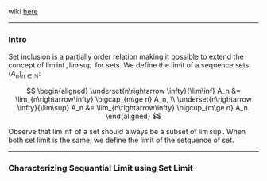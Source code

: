 wiki [here](https://en.wikipedia.org/wiki/Set-theoretic_limit)

---
### **Intro**

Set inclusion is a partially order relation making it possible to extend the concept of $\lim\inf, \lim\sup$ for sets. We define the limit of a sequence sets $(A_n)_{n\in \mathbb N}$: 

$$
\begin{aligned}
    \underset{n\rightarrow \infty}{\lim\inf}
    A_n &= 
    \lim_{n\rightarrow\infty}
    \bigcap_{m\ge n} A_n, 
    \\
    \underset{n\rightarrow \infty}{\lim\sup}
    A_n &= 
    \lim_{n\rightarrow\infty}
    \bigcup_{m\ge n} A_n. 
\end{aligned}
$$

Observe that $\lim\inf$ of a set should always be a subset of $\lim\sup$. When both set limit is the same, we define the limit of the setquence of set. 

---
### **Characterizing Sequantial Limit using Set Limit**



